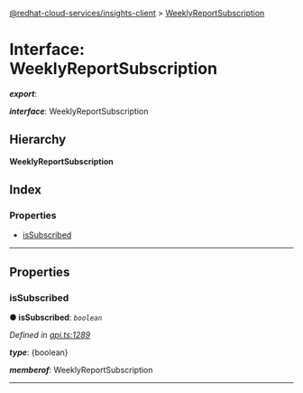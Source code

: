 [@redhat-cloud-services/insights-client](../README.md) > [WeeklyReportSubscription](../interfaces/weeklyreportsubscription.md)

# Interface: WeeklyReportSubscription

*__export__*: 

*__interface__*: WeeklyReportSubscription

## Hierarchy

**WeeklyReportSubscription**

## Index

### Properties

* [isSubscribed](weeklyreportsubscription.md#issubscribed)

---

## Properties

<a id="issubscribed"></a>

###  isSubscribed

**● isSubscribed**: *`boolean`*

*Defined in [api.ts:1289](https://github.com/RedHatInsights/javascript-clients/blob/master/packages/insights/api.ts#L1289)*

*__type__*: {boolean}

*__memberof__*: WeeklyReportSubscription

___

